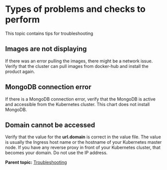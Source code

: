 # Types of problems and checks to perform

This topic contains tips for troubleshooting

## Images are not displaying

If there was an error pulling the images, there might be a network issue. Verify that the cluster can pull images from docker-hub and install the product again.

## MongoDB connection error

If there is a MongoDB connection error, verify that the MongoDB is active and accessible from the Kubernetes cluster. This chart does not install MongoDB.

## Domain cannot be accessed

Verify that the value for the **url.domain** is correct in the value file. The value is usually the Ingress host name or the hostname of your Kubernetes master node. If you have any reverse proxy in front of your Kubernetes cluster, that becomes your domain. Do not use the IP address.

**Parent topic:** [Troubleshooting](../../com.ibm.uvelocity.doc/topics/c_node_troubleshoot.md)

